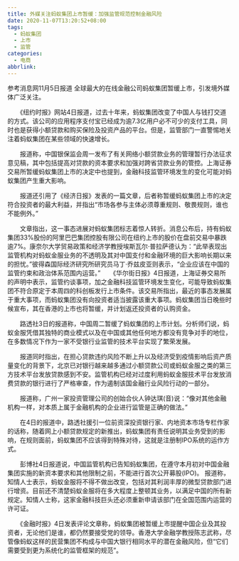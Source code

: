 ```yaml
---
title: 外媒关注蚂蚁集团上市暂缓：加强监管规范控制金融风险
date: 2020-11-07T13:20:52+08:00
tags:
  - 蚂蚁集团
  - 上市
  - 监管
categories:
  - 电商
abbrlink:
---
```


参考消息网11月5日报道 全球最大的在线金融公司蚂蚁集团暂缓上市，引发境外媒体广泛关注。

　　《纽约时报》网站4日报道，过去十年来，蚂蚁集团改变了中国人与钱打交道的方式。该公司的应用程序支付宝已经成为逾7.3亿用户必不可少的支付工具，同时也是获得小额贷款和购买保险及投资产品的平台。但是，监管部门一直警惕地关注着蚂蚁集团在某些领域的快速增长。

　　报道称，中国银保监会周一发布了有关网络小额贷款业务的管理暂行办法征求意见稿，其中包括提高对贷款的资本要求和加强对跨省贷款业务的管控。上海证券交易所暂缓蚂蚁集团上市的决定中也提到，金融科技监管环境发生的变化可能对蚂蚁集团产生重大影响。

　　报道还引用了《经济日报》发表的一篇文章，后者称暂缓蚂蚁集团上市的决定符合投资者的最大利益，并指出“市场各参与主体必须尊重规则、敬畏规则，谁也不能例外。”

　　文章指出，这一事态进展对蚂蚁集团标志着惊人转折。消息公布后，持有蚂蚁集团33%股份的阿里巴巴集团控股有限公司在纽约上市的股价在盘前交易中暴跌逾7%。康奈尔大学贸易政策和经济学教授埃斯瓦尔·普拉萨德认为：“此举表现出监管机构对蚂蚁金服业务的不透明及其对中国支付和金融环境的巨大影响长期以来的担忧。”彼得森国际经济研究所研究员马丁·乔兹皮亚则表示，“企业应该在中国的监管约束和政治体系范围内运营。”　　《华尔街日报》4日报道，上海证券交易所的声明中表示，监管约谈事项，加之金融科技监管环境发生变化，可能导致蚂蚁集团不符合原定于本周四的科创板发行上市条件。该交易所指出，最近的事态发展属于重大事项，而蚂蚁集团没有向投资者适当披露该重大事项。蚂蚁集团当日晚些时候宣布，其在香港的上市也将暂缓，并计划返还投资者的认购资金。

　　路透社3日的报道称，中国周二暂缓了蚂蚁集团的上市计划。分析师们说，蚂蚁金服凭借其独特的商业模式以及在中国或其他任何地方都没有竞争对手的地位，在多数情况下作为一家不受银行业监管的技术平台实现了繁荣发展。

　　报道同时指出，在担心贷款违约风险不断上升以及经济受到疫情影响后资产质量变化的背景下，北京已对银行越来越多通过小额贷款公司或蚂蚁金服之类的第三方技术平台发放贷款感到不安。监管机构已经对过度利用蚂蚁金服技术平台发放消费贷款的银行进行了严格审查，作为遏制该国金融行业风险行动的一部分。

　　报道称，广州一家投资管理公司的创始合伙人钟达琪(音)说：“像对其他金融机构一样，对本质上属于金融机构的企业进行监管是正确的做法。”

　　在4日的报道中，路透社援引一位前资深投资银行家、内地资本市场专栏作家的话称，随着网上小额贷款规定的新推出，蚂蚁集团有责任说明其业务受到的影响，在规则面前，蚂蚁集团不应该得到特殊对待，这就是注册制IPO系统的运作方式。

　　彭博社4日报道说，中国监管机构已告知蚂蚁集团，在遵守本月初对中国金融集团实施的新资本要求和其他限制之前，不能进行首次公开募股(IPO)。 报道称，知情人士表示，蚂蚁金服将不得不做出改变，包括对其利润丰厚的微型贷款部门进行增资。目前还不清楚蚂蚁金服将在多大程度上整顿其业务，以满足中国的所有新规定。知情人士称，这家金融科技巨头还必须重新申请该部门在全国范围内运营的许可证。

　　《金融时报》4日发表评论文章称，蚂蚁集团被暂缓上市提醒中国企业及其投资者，无论他们是谁，都仍然要接受党的领导。香港大学金融学教授陈志武称，尽管像蚂蚁这样的民营集团不构成与中国大银行相同水平的潜在金融风险，但“它们需要受到更为系统化的监管框架的规范”。